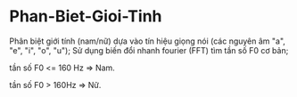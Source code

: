 # Phan-Biet-Gioi-Tinh
Phân biệt giới tính (nam/nữ) dựa vào tín hiệu giọng nói (các nguyên âm "a", "e", "i", "o", "u"); Sử dụng biến đổi nhanh fourier (FFT) tìm tần số F0 cơ bản;

tần số F0 <= 160 Hz => Nam.

tần số F0 > 160Hz => Nữ.

